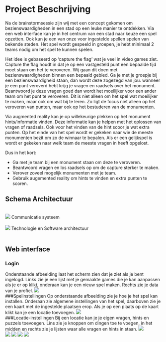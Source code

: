 # Project Beschrijving
Na de brainstormsessie zijn wij met een concept gekomen om bezienswaardigheden in een stad op een leuke manier te ontdekken. Via een web interface kan je in het centrum van een stad naar keuze een spel opzetten. Ook kun je een van onze voor ingestelde spellen spelen van bekende steden. Het spel wordt gespeeld in groepen, je hebt minimaal 2 teams nodig om het spel te kunnen spelen.

Het idee is gebaseerd op ‘capture the flag’ wat je veel in video games ziet. Capture the flag houdt in dat je op een vastgesteld punt een bepaalde tijd moet staan om het te veroveren. Wij gaan dit doen met bezienswaardigheden binnen een bepaald gebied. Ga je met je groepje bij een bezienswaardigheid staan, dan wordt deze zogezegd van jou. wanneer je een punt veroverd hebt krijg je vragen en raadsels over het monument. Beantwoord je deze vragen goed dan wordt het moeilijker voor een ander team om het punt te veroveren. Dit is niet alleen om het spel wat moeilijker te maken, maar ook om wat bij te leren. Zo ligt de focus niet alleen op het veroveren van punten, maar ook op het bestuderen van de monumenten.

Via augmented reality kan je op willekeurige plekken op het monument hints/informatie vinden. Deze informatie kan je helpen met het oplossen van vragen of raadsels. Ook voor het vinden van de hint scoor je wat extra punten.
Op het einde van het spel wordt er gekeken naar wie de meeste monumenten bezit om zo de winnaar te bepalen. Als er een gelijkspel is wordt er gekeken naar welk team de meeste vragen in heeft opgelost.

Dus in het kort:
* Ga met je team bij een monument staan om deze te veroveren.
* Beantwoord vragen en los raadsels op om de capture sterker te maken.
* Verover zoveel mogelijk monumenten met je team.
* Gebruik augemented reality om hints te vinden en extra punten te scoren.

## Schema Architectuur

<br />
<img src="images/schema_architectuur_globaal.png" />
Communicatie systeem<br /><br />


<img src="images/schema_architectuur.png" />
Technologie en Software architectuur<br /><br />


## Web interface
### Login
Onderstaande afbeelding laat het scherm zien dat je ziet als je bent ingelogd. Links zie je een lijst met je gemaakte games die je kan aanpassen als je er op klikt, onderaan kan je een nieuw spel maken. Rechts zie je data van je profiel.
<img src="images/New Mockup 7.png" /> <br /> 
###Spelinstellingen
Op onderstaande afbeelding zie je hoe je het spel kan installen. Onderaan zie algemene instellingen van het spel, daarboven zie je een kaart met de ingestelde plaatsen erop. Als je op een plaats op de kaart klikt kan je een locatie toevoegen.
<img src="images/New Mockup 1.png" /> <br /> 
###Locatie-instellingen
Bij een locatie kan je je eigen vragen, hints en puzzels toevoegen. Lins zie je knoppen om dingen toe te voegen, in het midden en rechts zie je lijsten waar alle vragen en hints in staan.
<img src="images/New Mockup 2.png" /> <br /> 
<img src="images/New Mockup 3.png" />
<img src="images/New Mockup 4.png" />
<img src="images/New Mockup 5.png" />
<img src="images/New Mockup 6.png" />
